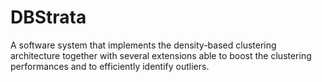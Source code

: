 # DBStrata
A software system that implements the density-based clustering architecture together with several extensions able to boost the clustering performances and to efficiently identify outliers.
